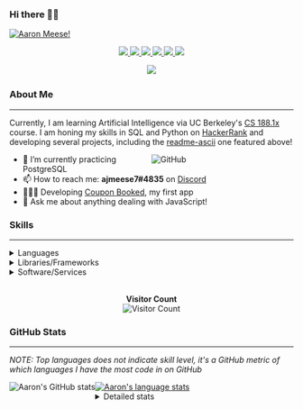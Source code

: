 ### Hi there 👋🏻
[![Aaron Meese!](https://user-images.githubusercontent.com/17814535/88975338-a2aabf00-d27f-11ea-963f-8a19608716b4.png)](https://github.com/ajmeese7/readme-ascii "README ASCII")

<p align="center">
  <a href="https://github.com/ajmeese7">
    <img src="https://img.shields.io/badge/-Github-000?style=flat&logo=Github&logoColor=white" />
  </a>
  <a href="https://www.linkedin.com/in/aaronmeese/">
    <img src="https://img.shields.io/badge/-LinkedIn-blue?style=flat&logo=Linkedin&logoColor=white" />
  </a>
  <a href="https://www.instagram.com/ajmeese7">
    <img src="https://img.shields.io/badge/-Instagram-c13584?style=flat&labelColor=c13584&logo=instagram&logoColor=white" />
  </a>
  <a href="https://twitter.com/ajmeese7">
    <img src="https://img.shields.io/badge/-Twitter-1ca0f1?style=flat-square&labelColor=1ca0f1&logo=twitter&logoColor=white&link=https://twitter.com/ajmeese7" />
  </a>
  <a href="https://medium.com/@ajmeese7">
    <img src="https://img.shields.io/badge/-Medium-03a57a?style=flat-square&labelColor=000000&logo=Medium&link=https://medium.com/@ajmeese7/" />
  </a>
  <a href="mailto:ajmeese7@gmail.com">
    <img src="https://img.shields.io/badge/-Gmail-c14438?style=flat&logo=Gmail&logoColor=white" />
  </a>
</p>
<p align="center">
  <a href="https://www.codewars.com/users/ajmeese7">
    <img src="https://www.codewars.com/users/ajmeese7/badges/large" />
  </a>
</p>

### About Me ###
----------------------------------------------------------------------------------------------------------------------------
Currently, I am learning Artificial Intelligence via UC Berkeley's [CS 188.1x](https://courses.edx.org/courses/BerkeleyX/CS188.1x-4/1T2015/course/) course.
I am honing my skills in SQL and Python on [HackerRank](https://www.hackerrank.com/ajmeese7) and developing several projects, including the 
[readme-ascii](https://github.com/ajmeese7/readme-ascii) one featured above!

<img width="50%" align="right" alt="GitHub" src="https://raw.githubusercontent.com/onimur/.github/master/.resources/git-header.svg" />

- 🔭 I’m currently practicing PostgreSQL
- 📫 How to reach me: **ajmeese7#4835** on [Discord](https://discord.com)
- 👨🏼‍💻 Developing [Coupon Booked](https://couponbooked.com), my first app
- 💬 Ask me about anything dealing with JavaScript!
<!-- TODO: make this pretty enough to promote!
- 🎯 Portfolio site: [https://aaronmeese.com](https://aaronmeese.com/)
-->

### Skills ###
----------------------------------------------------------------------------------------------------------------------------
<details>
<summary>Languages</summary>

+ JavaScript
+ HTML
+ CSS
    + [README ASCII](https://github.com/ajmeese7/readme-ascii)
+ PHP
+ Java
    + [BRCC Java](https://github.com/ajmeese7/brcc-java)
    + [Euler Problems](https://github.com/ajmeese7/euler-problems)

</details>
<details>
<summary>Libraries/Frameworks</summary>

+ NodeJS
    + [Snapchat Share](https://github.com/ajmeese7/snapchat-share)
    + [FRC Spreadsheets](https://github.com/ajmeese7/frc-spreadsheets)
+ Cordova
+ jQuery
+ Discord.js
    + [Spambot](https://github.com/ajmeese7/spambot)
    + [Automatic Reactions](https://github.com/ajmeese7/automatic-reactions)
    + [Multiple Reactions](https://github.com/ajmeese7/multiple-reactions)

</details>
<details>
<summary>Software/Services</summary>

+ Wallpaper Engine
    + [Random Wallpaper](https://github.com/ajmeese7/random-wallpaper)
    + [Image of the Day](https://github.com/ajmeese7/image-of-the-day)
+ phpMyAdmin
+ Cloudinary
+ Puppeteer
    + [README ASCII](https://github.com/ajmeese7/readme-ascii)
    + [Dynamic Page Retrieval](https://github.com/ajmeese7/dynamic-page-retrieval)
+ Nightmare.js
    + [Steam Queue Clicker](https://github.com/ajmeese7/steam-queue-clicker)
    + [Repbot](https://github.com/ajmeese7/repbot)
+ Firefox Extensions
    + [Chess Next Move](https://github.com/ajmeese7/chess-next-move)
    + [Gmail Label Organizer](https://github.com/ajmeese7/gmail-label-organizer)
+ Google Analytics
+ Heroku
+ Nexmo
</details>

<p align="center">
  <br>
  <b>Visitor Count</b><br>
  <img src="https://profile-counter.glitch.me/ajmeese7/count.svg" alt="Visitor Count"/>
</p>

### GitHub Stats ###
----------------------------------------------------------------------------------------------------------------------------
*NOTE: Top languages does not indicate skill level, it's a GitHub metric of which languages I have the most code in on GitHub*

<a href="https://profile-summary-for-github.com/user/ajmeese7">
  <img align="left" height="170px" src="https://github-readme-stats.vercel.app/api?username=ajmeese7&show_icons=true&line_height=27&count_private=true&include_all_commits=true" alt="Aaron's GitHub stats"/>
  <img src="https://github-readme-stats.vercel.app/api/top-langs/?username=ajmeese7&hide_langs_below=5&layout=compact" alt="Aaron's language stats"/>
</a>

<details>
<summary>Detailed stats</summary>

### :zap: Recent Activity
<!--START_SECTION:activity-->
1. ❌ Closed PR [#5](https://github.com//collectmeaustralia/cordova-cloudinary-upload/pull/5) in [collectmeaustralia/cordova-cloudinary-upload](https://github.com//collectmeaustralia/cordova-cloudinary-upload)
2. 🗣 Commented on [#5](https://github.com//collectmeaustralia/cordova-cloudinary-upload/issues/5) in [collectmeaustralia/cordova-cloudinary-upload](https://github.com//collectmeaustralia/cordova-cloudinary-upload)
3. ❌ Closed PR [#3](https://github.com//afragen/add-custom-header-images/pull/3) in [afragen/add-custom-header-images](https://github.com//afragen/add-custom-header-images)
4. 🗣 Commented on [#3](https://github.com//afragen/add-custom-header-images/issues/3) in [afragen/add-custom-header-images](https://github.com//afragen/add-custom-header-images)
5. ❗️ Opened issue [#13](https://github.com//Molunerfinn/node-github-profile-summary/issues/13) in [Molunerfinn/node-github-profile-summary](https://github.com//Molunerfinn/node-github-profile-summary)
<!--END_SECTION:activity-->

### 🧐 Waka Stats
<!--START_SECTION:waka-->
![Lines of code](https://img.shields.io/badge/From%20Hello%20World%20I've%20written-7.4%20million%20Lines%20of%20code-blue)

**🐱 My GitHub Data** 

> 🏆 447 Contributions in year 2020
 > 
> 📦 Used 44.2 kB in GitHub's Storage 
 > 
> 💼 Opted to Hire
 > 
> 📜 39 Public Repositories 
 > 
> 🔑 15 Owned Private Repositories 

**I'm an early 🐤** 

```text
🌞 Morning    116 commits    ██████░░░░░░░░░░░░░░░░░░░   25.78% 
🌆 Daytime    217 commits    ████████████░░░░░░░░░░░░░   48.22% 
🌃 Evening    113 commits    ██████░░░░░░░░░░░░░░░░░░░   25.11% 
🌙 Night      4 commits      ░░░░░░░░░░░░░░░░░░░░░░░░░   0.89%

```
📅 **I'm Most Productive on Saturdays** 

```text
Monday       47 commits     ██░░░░░░░░░░░░░░░░░░░░░░░   10.44% 
Tuesday      62 commits     ███░░░░░░░░░░░░░░░░░░░░░░   13.78% 
Wednesday    65 commits     ███░░░░░░░░░░░░░░░░░░░░░░   14.44% 
Thursday     65 commits     ███░░░░░░░░░░░░░░░░░░░░░░   14.44% 
Friday       77 commits     ████░░░░░░░░░░░░░░░░░░░░░   17.11% 
Saturday     78 commits     ████░░░░░░░░░░░░░░░░░░░░░   17.33% 
Sunday       56 commits     ███░░░░░░░░░░░░░░░░░░░░░░   12.44%

```


📊 **This week I spent my time on** 

```text
⌚︎ Timezone: America/Chicago

💬 Languages: 
JavaScript               4 hrs 54 mins       ███████████████░░░░░░░░░░   62.32% 
Markdown                 1 hr 7 mins         ███░░░░░░░░░░░░░░░░░░░░░░   14.37% 
HTML                     30 mins             █░░░░░░░░░░░░░░░░░░░░░░░░   6.5% 
YAML                     26 mins             █░░░░░░░░░░░░░░░░░░░░░░░░   5.67% 
Other                    14 mins             ░░░░░░░░░░░░░░░░░░░░░░░░░   3.16%

🐱‍💻 Projects: 
galley-calls             3 hrs 11 mins       ██████████░░░░░░░░░░░░░░░   40.52% 
legendary-octo-waffle    1 hr 25 mins        ████░░░░░░░░░░░░░░░░░░░░░   18.06% 
ajmeese7                 1 hr 10 mins        ███░░░░░░░░░░░░░░░░░░░░░░   15.0% 
steam-summary            55 mins             ███░░░░░░░░░░░░░░░░░░░░░░   11.72% 
coupon-book              20 mins             █░░░░░░░░░░░░░░░░░░░░░░░░   4.38%

```

**I mostly code in JavaScript** 

```text
JavaScript               19 repos            █████████████░░░░░░░░░░░░   52.78% 
HTML                     7 repos             ████░░░░░░░░░░░░░░░░░░░░░   19.44% 
Java                     4 repos             ██░░░░░░░░░░░░░░░░░░░░░░░   11.11% 
Python                   2 repos             █░░░░░░░░░░░░░░░░░░░░░░░░   5.56% 
CSS                      1 repos             ░░░░░░░░░░░░░░░░░░░░░░░░░   2.78%

```


**Timeline**

![Chart not found](https://github.com/ajmeese7/ajmeese7/blob/master/charts/bar_graph.png) 


<!--END_SECTION:waka-->
</details>
